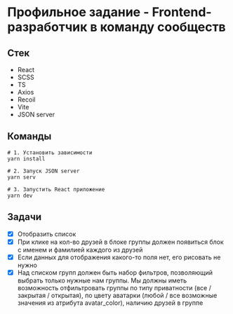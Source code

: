 # Профильное задание - Frontend-разработчик в команду сообществ


## Стек
- React
- SCSS
- TS
- Axios
- Recoil
- Vite
- JSON server 

## Команды

```bazaar
# 1. Установить зависимости
yarn install

# 2. Запуск JSON server
yarn serv

# 3. Запустить React приложение
yarn dev

```

## Задачи

- [x] Отобразить список
- [x] При клике на кол-во друзей в блоке группы должен появиться блок с именем и фамилией каждого из друзей
- [x] Если данных для отображения какого-то поля нет, его рисовать не нужно
- [x] Над списком групп должен быть набор фильтров, позволяющий выбрать только нужные нам группы. Мы должны иметь возможность отфильтровать группы по типу приватности (все / закрытая / открытая), по цвету аватарки (любой / все возможные значения из атрибута avatar_color), наличию друзей в группе
